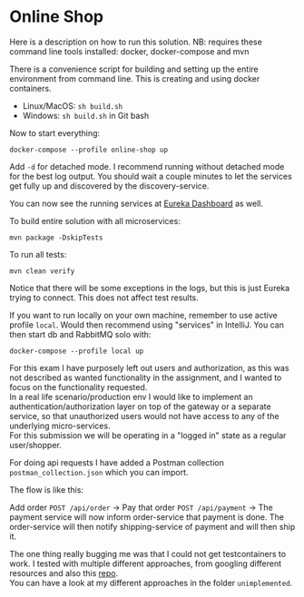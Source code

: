 # Online Shop

Here is a description on how to run this solution. NB: requires these command line tools installed: docker, docker-compose and mvn

There is a convenience script for building and setting up the entire environment from command line. This is creating and using docker containers.
* Linux/MacOS:  ``sh build.sh``
* Windows: ``sh build.sh`` in Git bash

Now to start everything:

```
docker-compose --profile online-shop up
```

Add `-d` for detached mode.
I recommend running without detached mode for the best log output.
You should wait a couple minutes to let the services get fully up and discovered by the discovery-service.

You can now see the running services at [Eureka Dashboard](http://localhost:8761) as well.

To build entire solution with all microservices:
```
mvn package -DskipTests
```

To run all tests:
```
mvn clean verify
```
Notice that there will be some exceptions in the logs, but this is just Eureka trying to connect. This does not affect test results. 


If you want to run locally on your own machine, remember to use active profile `local`. Would then recommend using "services" in IntelliJ. You can then start db and RabbitMQ solo with: 

`docker-compose --profile local up`

For this exam I have purposely left out users and authorization, as this was not described as wanted functionality in the assignment, and I wanted to focus on the functionality requested.\
In a real life scenario/production env I would like to implement an authentication/authorization layer on top of the gateway or a separate service, so that unauthorized users would not have access to any of the underlying micro-services.\
For this submission we will be operating in a "logged in" state as a regular user/shopper.

For doing api requests I have added a Postman collection `postman_collection.json` which you can import.

The flow is like this:

Add order `POST /api/order` -> Pay that order `POST /api/payment` -> The payment service will now inform order-service that payment is done. The order-service will then notify shipping-service of payment and will then ship it.

The one thing really bugging me was that I could not get testcontainers to work. I tested with multiple different approaches, from googling different resources and also this [repo](https://github.com/arcuri82/testing_security_development_enterprise_systems).\
You can have a look at my different approaches in the folder `unimplemented`.